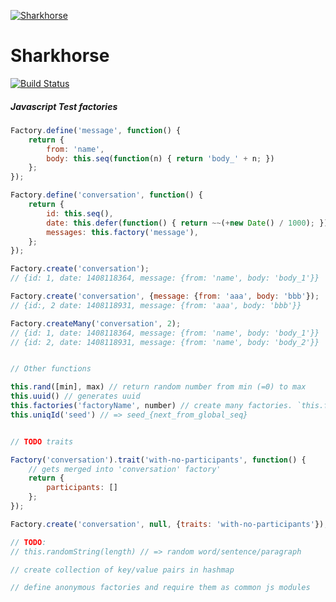 [![Sharkhorse](https://raw.githubusercontent.com/dmitriiabramov/sharkhorse/master/shark-horse.jpg)](https://raw.githubusercontent.com/dmitriiabramov/sharkhorse/master/shark-horse.jpg)
# Sharkhorse

[![Build Status](https://travis-ci.org/dmitriiabramov/sharkhorse.svg?branch=master)](https://travis-ci.org/dmitriiabramov/sharkhorse)

##### Javascript Test factories
```javascript
Factory.define('message', function() {
    return {
        from: 'name',
        body: this.seq(function(n) { return 'body_' + n; })
    };
});

Factory.define('conversation', function() {
    return {
        id: this.seq(),
        date: this.defer(function() { return ~~(+new Date() / 1000); }),
        messages: this.factory('message'),
    };
});

Factory.create('conversation');
// {id: 1, date: 1408118364, message: {from: 'name', body: 'body_1'}}

Factory.create('conversation', {message: {from: 'aaa', body: 'bbb'});
// {id:, 2 date: 1408118931, message: {from: 'aaa', body: 'bbb'}}

Factory.createMany('conversation', 2);
// {id: 1, date: 1408118364, message: {from: 'name', body: 'body_1'}}
// {id: 2, date: 1408118931, message: {from: 'name', body: 'body_2'}}


// Other functions

this.rand([min], max) // return random number from min (=0) to max
this.uuid() // generates uuid
this.factories('factoryName', number) // create many factories. `this.factories('message', 5)` will create 5 message objects
this.uniqId('seed') // => seed_{next_from_global_seq}


// TODO traits

Factory('conversation').trait('with-no-participants', function() {
    // gets merged into 'conversation' factory'
    return {
        participants: []
    };
});

Factory.create('conversation', null, {traits: 'with-no-participants'});

// TODO:
// this.randomString(length) // => random word/sentence/paragraph

// create collection of key/value pairs in hashmap

// define anonymous factories and require them as common js modules

```
